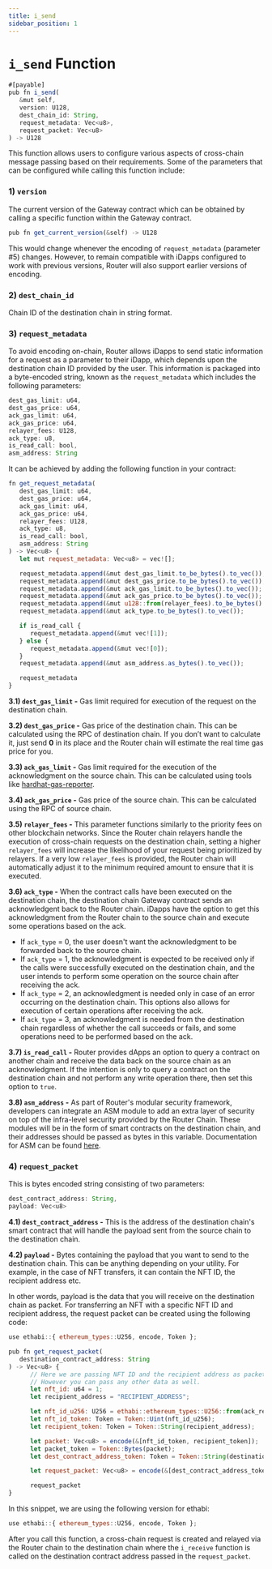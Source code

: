 ```yaml
---
title: i_send
sidebar_position: 1
---
```


# `i_send` Function

```javascript
#[payable]
pub fn i_send(
   &mut self,
   version: U128,
   dest_chain_id: String,
   request_metadata: Vec<u8>,
   request_packet: Vec<u8>
) -> U128
```





This function allows users to configure various aspects of cross-chain message passing based on their requirements. Some of the parameters that can be configured while calling this function include:

### 1) `version`

The current version of the Gateway contract which can be obtained by calling a specific function within the Gateway contract.

```javascript
pub fn get_current_version(&self) -> U128
```

This would change whenever the encoding of `request_metadata` (parameter #5) changes. However, to remain compatible with iDapps configured to work with previous versions, Router will also support earlier versions of encoding.

### 2) `dest_chain_id`

Chain ID of the destination chain in string format.

### 3) `request_metadata`

To avoid encoding on-chain, Router allows iDapps to send static information for a request as a parameter to their iDapp, which depends upon the destination chain ID provided by the user. This information is packaged into a byte-encoded string, known as the `request_metadata` which includes the following parameters:

```javascript
dest_gas_limit: u64,
dest_gas_price: u64,
ack_gas_limit: u64,
ack_gas_price: u64,
relayer_fees: U128,
ack_type: u8,
is_read_call: bool,
asm_address: String
```

It can be achieved by adding the following function in your contract:

```javascript
fn get_request_metadata(
   dest_gas_limit: u64,
   dest_gas_price: u64,
   ack_gas_limit: u64,
   ack_gas_price: u64,
   relayer_fees: U128,
   ack_type: u8,
   is_read_call: bool,
   asm_address: String
) -> Vec<u8> {
   let mut request_metadata: Vec<u8> = vec![];

   request_metadata.append(&mut dest_gas_limit.to_be_bytes().to_vec());
   request_metadata.append(&mut dest_gas_price.to_be_bytes().to_vec());
   request_metadata.append(&mut ack_gas_limit.to_be_bytes().to_vec());
   request_metadata.append(&mut ack_gas_price.to_be_bytes().to_vec());
   request_metadata.append(&mut u128::from(relayer_fees).to_be_bytes().to_vec());
   request_metadata.append(&mut ack_type.to_be_bytes().to_vec());

   if is_read_call {
      request_metadata.append(&mut vec![1]);
   } else {
      request_metadata.append(&mut vec![0]);
   }
   request_metadata.append(&mut asm_address.as_bytes().to_vec());

   request_metadata
}
```

**3.1) `dest_gas_limit` -** Gas limit required for execution of the request on the destination chain.

**3.2) `dest_gas_price` -** Gas price of the destination chain. This can be calculated using the RPC of destination chain. If you don’t want to calculate it, just send **0** in its place and the Router chain will estimate the real time gas price for you.

**3.3) `ack_gas_limit` -** Gas limit required for the execution of the acknowledgment on the source chain. This can be calculated using tools like [hardhat-gas-reporter](https://www.npmjs.com/package/hardhat-gas-reporter).

**3.4) `ack_gas_price` -** Gas price of the source chain. This can be calculated using the RPC of source chain.

**3.5) `relayer_fees` -** This parameter functions similarly to the priority fees on other blockchain networks. Since the Router chain relayers handle the execution of cross-chain requests on the destination chain, setting a higher `relayer_fees` will increase the likelihood of your request being prioritized by relayers. If a very low `relayer_fees` is provided, the Router chain will automatically adjust it to the minimum required amount to ensure that it is executed. 

**3.6) `ack_type` -** When the contract calls have been executed on the destination chain, the destination chain Gateway contract sends an acknowledgent back to the Router chain. iDapps have the option to get this acknowledgment from the Router chain to the source chain and execute some operations based on the ack.
   - If `ack_type` = 0, the user doesn't want the acknowledgment to be forwarded back to the source chain.
   - If `ack_type` = 1, the acknowledgment is expected to be received only if the calls were successfully executed on the destination chain, and the user intends to perform some operation on the source chain after receiving the ack.
   - If `ack_type` = 2, an acknowledgment is needed only in case of an error occurring on the destination chain. This options also allows for execution of certain operations after receiving the ack.
   - If `ack_type` = 3, an acknowledgment is needed from the destination chain regardless of whether the call succeeds or fails, and some operations need to be performed based on the ack. 

**3.7) `is_read_call` -** Router provides dApps an option to query a contract on another chain and receive the data back on the source chain as an acknowledgment. If the intention is only to query a contract on the destination chain and not perform any write operation there, then set this option to `true`.

**3.8) `asm_address` -** As part of Router's modular security framework, developers can integrate an ASM module to add an extra layer of security on top of the infra-level security provided by the Router Chain. These modules will be in the form of smart contracts on the destination chain, and their addresses should be passed as bytes in this variable. Documentation for ASM can be found [here](../../key-concepts/additional-security-modules).

### 4) `request_packet`

This is bytes encoded string consisting of two parameters:

```javascript
dest_contract_address: String,
payload: Vec<u8>
```

**4.1) `dest_contract_address` -** This is the address of the destination chain's smart contract that will handle the payload sent from the source chain to the destination chain.

**4.2) `payload` -** Bytes containing the payload that you want to send to the destination chain. This can be anything depending on your utility. For example, in the case of NFT transfers, it can contain the NFT ID, the recipient address etc. 


In other words, payload is the data that you will receive on the destination chain as packet. For transferring an NFT with a specific NFT ID and recipient address, the request packet can be created using the following code:

   ```javascript
   use ethabi::{ ethereum_types::U256, encode, Token };

   pub fn get_request_packet(
      destination_contract_address: String
   ) -> Vec<u8> {
         // Here we are passing NFT ID and the recipient address as packet.
         // However you can pass any other data as well.
         let nft_id: u64 = 1;
         let recipient_address = "RECIPIENT_ADDRESS";

         let nft_id_u256: U256 = ethabi::ethereum_types::U256::from(ack_request_identifier);
         let nft_id_token: Token = Token::Uint(nft_id_u256);
         let recipient_token: Token = Token::String(recipient_address);

         let packet: Vec<u8> = encode(&[nft_id_token, recipient_token]);
         let packet_token = Token::Bytes(packet);
         let dest_contract_address_token: Token = Token::String(destination_contract_address);

         let request_packet: Vec<u8> = encode(&[dest_contract_address_token, packet_token]);

         request_packet
   }
   ```

   In this snippet, we are using the following version for ethabi:

   ```javascript
   use ethabi::{ ethereum_types::U256, encode, Token };
   ```

After you call this function, a cross-chain request is created and relayed via the Router chain to the destination chain where the `i_receive` function is called on the destination contract address passed in the `request_packet`.

